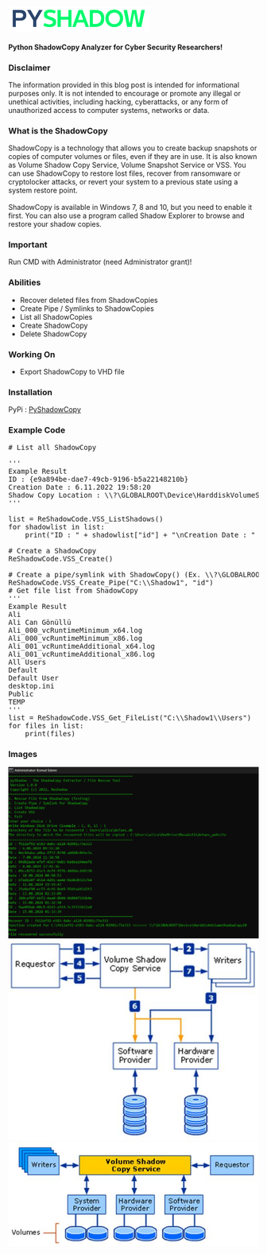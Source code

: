 <img src="pic/PY-removebg-preview-crop.png" />

#### Python ShadowCopy Analyzer for Cyber Security Researchers!

### Disclaimer
<p>The information provided in this blog post is intended for informational purposes only. It is not intended to encourage or promote any illegal or unethical activities, including hacking, cyberattacks, or any form of unauthorized access to computer systems, networks or data.</p>

### What is the ShadowCopy
<p>ShadowCopy is a technology that allows you to create backup snapshots or copies of computer volumes or files, even if they are in use. It is also known as Volume Shadow Copy Service, Volume Snapshot Service or VSS. You can use ShadowCopy to restore lost files, recover from ransomware or cryptolocker attacks, or revert your system to a previous state using a system restore point.
<br><br>
ShadowCopy is available in Windows 7, 8 and 10, but you need to enable it first. You can also use a program called Shadow Explorer to browse and restore your shadow copies.</p>

### Important
<p>Run CMD with Administrator (need Administrator grant)!</p>

### Abilities
<ul>
<li> Recover deleted files from ShadowCopies</li>
<li> Create Pipe / Symlinks to ShadowCopies</li>
<li> List all ShadowCopies</li>
<li> Create ShadowCopy</li>
<li> Delete ShadowCopy</li>
</ul>

### Working On
<ul>
<li> Export ShadowCopy to VHD file</li>
</ul>

### Installation
<p>PyPi : <a href="https://pypi.org/project/reshadow/">PyShadowCopy</a></p>

### Example Code
<pre>
# List all ShadowCopy

'''
Example Result
ID : {e9a894be-dae7-49cb-9196-b5a22148210b}
Creation Date : 6.11.2022 19:58:20
Shadow Copy Location : \\?\GLOBALROOT\Device\HarddiskVolumeShadowCopy7
'''

list = ReShadowCode.VSS_ListShadows()
for shadowlist in list:
    print("ID : " + shadowlist["id"] + "\nCreation Date : " + shadowlist["creation_time"] + "\nShadow Copy Location : " + shadowlist["shadowcopy"] + "\n")

# Create a ShadowCopy
ReShadowCode.VSS_Create()

# Create a pipe/symlink with ShadowCopy() (Ex. \\?\GLOBALROOT\Device\HarddiskVolumeShadowCopy<b>id</b>)
ReShadowCode.VSS_Create_Pipe("C:\\Shadow1", "id")
# Get file list from ShadowCopy
'''
Example Result
Ali
Ali Can Gönüllü
Ali_000_vcRuntimeMinimum_x64.log
Ali_000_vcRuntimeMinimum_x86.log
Ali_001_vcRuntimeAdditional_x64.log
Ali_001_vcRuntimeAdditional_x86.log
All Users
Default
Default User
desktop.ini
Public
TEMP
'''
list = ReShadowCode.VSS_Get_FileList("C:\\Shadow1\\Users")
for files in list:
    print(files)
</pre>

### Images
<img src="pic/pic2.png" />
<img src="pic/Shadow copy creation process.jpg" />
<img src="pic/Architectural diagram of Volume Shadow Copy Service.jpg" />
